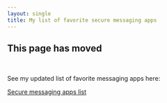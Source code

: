 ```yaml
---
layout: single
title: My list of favorite secure messaging apps
---
```

<h2>This page has moved</h2><br>
<p>See my updated list of favorite messaging apps here:</p>
<p><a href="https://supernova.tilde.team/messengers.html" class="w3-btn w3-green w3-round-large" target="_blank">Secure messaging apps list</a></p>
